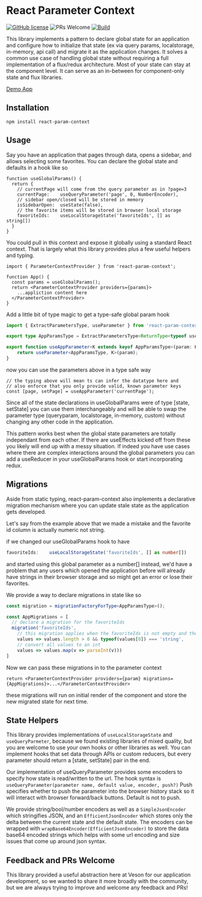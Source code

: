 # React Parameter Context
[![GitHub license](https://img.shields.io/badge/license-MIT-blue.svg)](https://github.com/veson-nautical/react-param-context/blob/main/LICENSE) ![PRs Welcome](https://img.shields.io/badge/PRs-welcome-brightgreen.svg) [![Build](https://github.com/veson-nautical/react-param-context/actions/workflows/build.yml/badge.svg)](https://github.com/veson-nautical/react-param-context/actions/workflows/build.yml)

This library implements a pattern to declare global state for an application and configure how to initialize that state (ex via query params, localstorage, in-memory, api call) and migrate it as the application changes. It solves a common use case of handling global state without requiring a full
implementation of a flux/redux architecture. Most of your state can stay at the component level. It can serve as an in-between for component-only state and flux libraries.

[Demo App](https://codesandbox.io/s/react-param-context-example-8vjce6)

## Installation

`npm install react-param-context`

## Usage

Say you have an application that pages through data, opens a sidebar, and allows selecting some favorites. You can declare the global state and defaults in a hook like so

```tsx
function useGlobalParams() {
  return {
    // currentPage will come from the query parameter as in ?page=3
    currentPage:    useQueryParameter('page', 0, NumberEncoder),
    // sidebar open/closed will be stored in memory
    isSidebarOpen:  useState(false),
    // the favorite items will be stored in browser local storage
    favoriteIds:    useLocalStorageState('favoriteIds', [] as string[])
  }
}
```

You could pull in this context and expose it globally using a standard React context. That is largely what this library provides plus a few useful helpers and typing.

```tsx
import { ParameterContextProvider } from 'react-param-context';

function App() {
  const params = useGlobalParams();
  return <ParameterContextProvider providers={params}>
    ...appliction content here
  </ParameterContextProvider>
}
```

Add a little bit of type magic to get a type-safe global param hook

```ts
import { ExtractParametersType, useParameter } from 'react-param-context';

export type AppParamsType = ExtractParametersType<ReturnType<typeof useGlobalParams>>;

export function useAppParameter<K extends keyof AppParamsType>(param: K) {
    return useParameter<AppParamsType, K>(param);
}
```

now you can use the parameters above in a type safe way

```tsx
// the typing above will mean ts can infer the datatype here and
// also enforce that you only provide valid, known parameter keys
const [page, setPage] = useAppParameter('currentPage'); 
```

Since all of the state declarations in useGlobalParams were of type [state, setState] you can use
them interchangeably and will be able to swap the parameter type (queryparam, localstorage, in-memory, custom) without changing any other code in the application.

This pattern works best when the global state parameters are totally independant from each other.
If there are useEffects kicked off from these you likely will end up with a messy situation. 
If indeed you have use cases where there are complex interactions around the global parameters you can add a useReducer in your useGlobalParams hook or start incorporating redux.

## Migrations

Aside from static typing, react-param-context also implements a declarative migration mechanism where you can update stale state as the application gets developed.

Let's say from the example above that we made a mistake and the favorite id column is actually numeric not string.

if we changed our useGlobalParams hook to have
```ts
favoriteIds:    useLocalStorageState('favoriteIds', [] as number[])
```
and started using this global parameter as a number[] instead, we'd have a problem that
any users which opened the application before will already have strings in their browser
storage and so might get an error or lose their favorites.

We provide a way to declare migrations in state like so

```ts
const migration = migrationFactoryForType<AppParamsType>();

const AppMigrations = [
  // declare a migration for the favoriteIds
  migration('favoriteIds',
    // this migration applies when the favoriteIds is not empty and the first value is of type string
    values => values.length > 0 && typeof(values[0]) === 'string',
    // convert all values to an int
    values => values.map(v => parseInt(v)))
]
```

Now we can pass these migrations in to the parameter context

```tsx
return <ParameterContextProvider providers={param} migrations={AppMigrations}>...</ParameterContextProvider>
```

these migrations will run on initial render of the component and store the new migrated state for 
next time.

## State Helpers

This library provides implementations of `useLocalStorageState` and `useQueryParmeter`, because we found
existing libraries of mixed quality, but you are welcome to use your own hooks or other libraries as well. You can implement hooks that set data through APIs or custom reducers, but every parameter
should return a [state, setState] pair in the end.

Our implementation of useQueryParameter provides some encoders to specify how state is read/written
to the url. The hook syntax is `useQueryParameter(parameter name, default value, encoder, push?)`
Push specifies whether to push the parameter into the browser history stack so it will interact with browser forward/back buttons. Default is not to push.

We provide string/bool/number encoders as well as a `SimpleJsonEncoder` which stringifies JSON, and an `EfficientJsonEncoder` which stores only the delta between the current state and the default state.
The encoders can be wrapped with `wrapBase64Encoder(EfficientJsonEncoder)` to store the data base64
encoded strings which helps with some url encoding and size issues that come up around json syntax.

## Feedback and PRs Welcome

This library provided a useful abstraction here at Veson for our application development, so we wanted to share it more broadly with the community, but we are always trying to improve and welcome any feedback and PRs!
